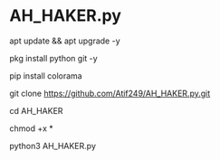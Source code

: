 # AH_HAKER.py

apt update && apt upgrade -y

pkg install python git -y

pip install colorama

git clone https://github.com/Atif249/AH_HAKER.py.git

cd AH_HAKER

chmod +x *

python3 AH_HAKER.py
